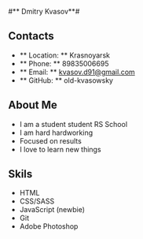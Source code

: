 #** Dmitry Kvasov**#

## Contacts ##
- ** Location: ** Krasnoyarsk
- ** Phone: ** 89835006695
- ** Email: ** kvasov.d91@gmail.com
- ** GitHub: ** old-kvasowsky

## About Me ## 

- I am a student student RS School
- I am hard hardworking
- Focused on results
- I love to learn new things

## Skils ##

- HTML
- CSS/SASS
- JavaScript (newbie)
- Git
- Adobe Photoshop